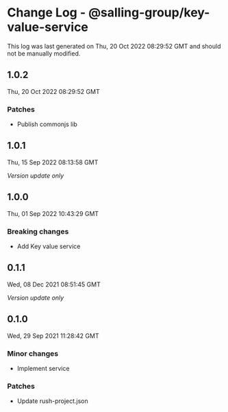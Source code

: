 # Change Log - @salling-group/key-value-service

This log was last generated on Thu, 20 Oct 2022 08:29:52 GMT and should not be manually modified.

## 1.0.2
Thu, 20 Oct 2022 08:29:52 GMT

### Patches

- Publish commonjs lib

## 1.0.1
Thu, 15 Sep 2022 08:13:58 GMT

_Version update only_

## 1.0.0
Thu, 01 Sep 2022 10:43:29 GMT

### Breaking changes

- Add Key value service 

## 0.1.1
Wed, 08 Dec 2021 08:51:45 GMT

_Version update only_

## 0.1.0
Wed, 29 Sep 2021 11:28:42 GMT

### Minor changes

- Implement service

### Patches

- Update rush-project.json

